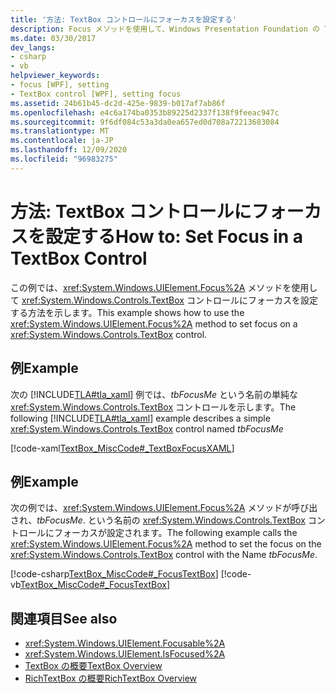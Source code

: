```yaml
---
title: '方法: TextBox コントロールにフォーカスを設定する'
description: Focus メソッドを使用して、Windows Presentation Foundation の TextBox コントロールにフォーカスを設定する方法について学習します。
ms.date: 03/30/2017
dev_langs:
- csharp
- vb
helpviewer_keywords:
- focus [WPF], setting
- TextBox control [WPF], setting focus
ms.assetid: 24b61b45-dc2d-425e-9839-b017af7ab86f
ms.openlocfilehash: e4c6a174ba0353b89225d2337f138f9feeac947c
ms.sourcegitcommit: 9f6df084c53a3da0ea657ed0d708a72213683084
ms.translationtype: MT
ms.contentlocale: ja-JP
ms.lasthandoff: 12/09/2020
ms.locfileid: "96983275"
---
```

# <a name="how-to-set-focus-in-a-textbox-control"></a><span data-ttu-id="f77de-103">方法: TextBox コントロールにフォーカスを設定する</span><span class="sxs-lookup"><span data-stu-id="f77de-103">How to: Set Focus in a TextBox Control</span></span>
<span data-ttu-id="f77de-104">この例では、<xref:System.Windows.UIElement.Focus%2A> メソッドを使用して <xref:System.Windows.Controls.TextBox> コントロールにフォーカスを設定する方法を示します。</span><span class="sxs-lookup"><span data-stu-id="f77de-104">This example shows how to use the <xref:System.Windows.UIElement.Focus%2A> method to set focus on a <xref:System.Windows.Controls.TextBox> control.</span></span>  
  
## <a name="example"></a><span data-ttu-id="f77de-105">例</span><span class="sxs-lookup"><span data-stu-id="f77de-105">Example</span></span>  
 <span data-ttu-id="f77de-106">次の [!INCLUDE[TLA#tla_xaml](../../../includes/tlasharptla-xaml-md.md)] 例では、*tbFocusMe* という名前の単純な <xref:System.Windows.Controls.TextBox> コントロールを示します。</span><span class="sxs-lookup"><span data-stu-id="f77de-106">The following [!INCLUDE[TLA#tla_xaml](../../../includes/tlasharptla-xaml-md.md)] example describes a simple <xref:System.Windows.Controls.TextBox> control named *tbFocusMe*</span></span>  
  
 [!code-xaml[TextBox_MiscCode#_TextBoxFocusXAML](~/samples/snippets/csharp/VS_Snippets_Wpf/TextBox_MiscCode/CSharp/Window1.xaml#_textboxfocusxaml)]  
  
## <a name="example"></a><span data-ttu-id="f77de-107">例</span><span class="sxs-lookup"><span data-stu-id="f77de-107">Example</span></span>  
 <span data-ttu-id="f77de-108">次の例では、<xref:System.Windows.UIElement.Focus%2A> メソッドが呼び出され、*tbFocusMe*. という名前の <xref:System.Windows.Controls.TextBox> コントロールにフォーカスが設定されます。</span><span class="sxs-lookup"><span data-stu-id="f77de-108">The following example calls the <xref:System.Windows.UIElement.Focus%2A> method to set the focus on the <xref:System.Windows.Controls.TextBox> control with the Name *tbFocusMe*.</span></span>  
  
 [!code-csharp[TextBox_MiscCode#_FocusTextBox](~/samples/snippets/csharp/VS_Snippets_Wpf/TextBox_MiscCode/CSharp/Window1.xaml.cs#_focustextbox)]
 [!code-vb[TextBox_MiscCode#_FocusTextBox](~/samples/snippets/visualbasic/VS_Snippets_Wpf/TextBox_MiscCode/VisualBasic/Window1.xaml.vb#_focustextbox)]  
  
## <a name="see-also"></a><span data-ttu-id="f77de-109">関連項目</span><span class="sxs-lookup"><span data-stu-id="f77de-109">See also</span></span>

- <xref:System.Windows.UIElement.Focusable%2A>
- <xref:System.Windows.UIElement.IsFocused%2A>
- [<span data-ttu-id="f77de-110">TextBox の概要</span><span class="sxs-lookup"><span data-stu-id="f77de-110">TextBox Overview</span></span>](textbox-overview.md)
- [<span data-ttu-id="f77de-111">RichTextBox の概要</span><span class="sxs-lookup"><span data-stu-id="f77de-111">RichTextBox Overview</span></span>](richtextbox-overview.md)

